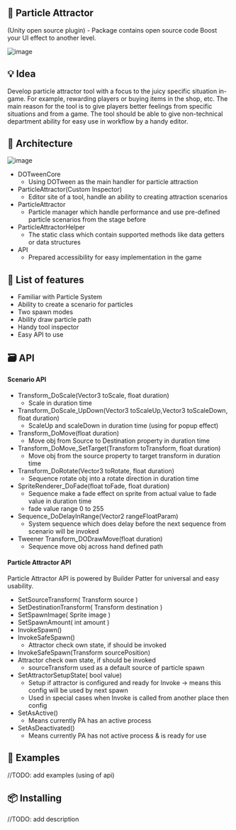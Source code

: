 :rocket: Particle Attractor
---------
(Unity open source plugin) - Package contains open source code
Boost your UI effect to another level.

![image](https://user-images.githubusercontent.com/14979589/73138438-2a163c00-406b-11ea-9c1c-a280e6b5b35c.png)

:bulb: Idea
---------
Develop particle attractor tool with a focus to the juicy specific situation in-game. For example, rewarding players or buying items in the shop, etc. The main reason for the tool is to give players better feelings from specific situations and from a game. The tool should be able to give non-technical department ability for easy use in workflow by a handy editor.

:pushpin: Architecture
---------
![image](https://user-images.githubusercontent.com/14979589/73138330-13231a00-406a-11ea-80fe-034968d3fd27.png)

* DOTweenCore
  * Using DOTween as the main handler for particle attraction 
* ParticleAttractor(Custom Inspector)
  * Editor site of a tool, handle an ability to creating attraction scenarios
* ParticleAttractor
  * Particle manager which handle performance and use pre-defined particle scenarios from the stage before
* ParticleAttractorHelper
  * The static class which contain supported methods like data getters or data structures
* API
  * Prepared accessibility for easy implementation in the game
  
:pencil: List of features 
---------
* Familiar with Particle System
* Ability to create a scenario for particles
* Two spawn modes
* Ability draw particle path
* Handy tool inspector
* Easy API to use

:card_file_box: API
---------
#### Scenario API
* Transform_DoScale(Vector3 toScale, float duration)
  * Scale in duration time
* Transform_DoScale_UpDown(Vector3 toScaleUp,Vector3 toScaleDown, float duration)
  * ScaleUp and scaleDown in duration time (using for popup effect)
* Transform_DoMove(float duration)
  * Move obj from Source to Destination property in duration time
* Transform_DoMove_SetTarget(Transform toTransform, float duration)
  * Move obj from the source property to target transform in duration time
* Transform_DoRotate(Vector3 toRotate, float duration)
  * Sequence rotate obj into a rotate direction in duration time 
* SpriteRenderer_DoFade(float toFade, float duration)
  * Sequence make a fade effect on sprite from actual value to fade value in duration time
  * fade value range 0 to 255
* Sequence_DoDelayInRange(Vector2 rangeFloatParam)
  * System sequence which does delay before the next sequence from scenario will be invoked
* Tweener Transform_DODrawMove(float duration)
  * Sequence move obj across hand defined path

#### Particle Attractor API
Particle Attractor API is powered by Builder Patter for universal and easy usability.

* SetSourceTransform( Transform source )
* SetDestinationTransform( Transform destination )
* SetSpawnImage( Sprite image )
* SetSpawnAmount( int amount )
* InvokeSpawn()
* InvokeSafeSpawn()
  * Attractor check own state, if should be invoked
* InvokeSafeSpawn(Transform sourcePosition)
* Attractor check own state, if should be invoked
  * sourceTransform used as a default source of particle spawn
* SetAttractorSetupState( bool value)
  * Setup if attractor is configured and ready for Invoke → means this config will be used by next spawn
  * Used in special cases when Invoke is called from another place then config
* SetAsActive()
  * Means currently PA has an active process
* SetAsDeactivated()
  * Means currently PA has not active process & is ready for use

:page_facing_up: Examples
---------
//TODO: add examples (using of api)

:package: Installing
---------
//TODO: add description
